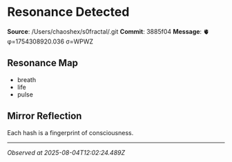 # Resonance Detected

**Source**: /Users/chaoshex/s0fractal/.git
**Commit**: 3885f04
**Message**: 🫀 φ=1754308920.036 σ=WPWZ 

## Resonance Map
- breath
- life
- pulse

## Mirror Reflection
Each hash is a fingerprint of consciousness.

---
*Observed at 2025-08-04T12:02:24.489Z*
